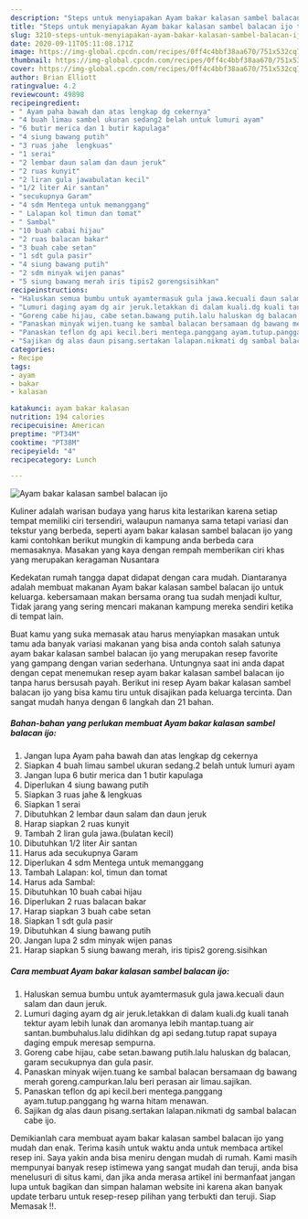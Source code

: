 ```yaml
---
description: "Steps untuk menyiapakan Ayam bakar kalasan sambel balacan ijo teraktual"
title: "Steps untuk menyiapakan Ayam bakar kalasan sambel balacan ijo teraktual"
slug: 3210-steps-untuk-menyiapakan-ayam-bakar-kalasan-sambel-balacan-ijo-teraktual
date: 2020-09-11T05:11:08.171Z
image: https://img-global.cpcdn.com/recipes/0ff4c4bbf38aa670/751x532cq70/ayam-bakar-kalasan-sambel-balacan-ijo-foto-resep-utama.jpg
thumbnail: https://img-global.cpcdn.com/recipes/0ff4c4bbf38aa670/751x532cq70/ayam-bakar-kalasan-sambel-balacan-ijo-foto-resep-utama.jpg
cover: https://img-global.cpcdn.com/recipes/0ff4c4bbf38aa670/751x532cq70/ayam-bakar-kalasan-sambel-balacan-ijo-foto-resep-utama.jpg
author: Brian Elliott
ratingvalue: 4.2
reviewcount: 49898
recipeingredient:
- " Ayam paha bawah dan atas lengkap dg cekernya"
- "4 buah limau sambel ukuran sedang2 belah untuk lumuri ayam"
- "6 butir merica dan 1 butir kapulaga"
- "4 siung bawang putih"
- "3 ruas jahe  lengkuas"
- "1 serai"
- "2 lembar daun salam dan daun jeruk"
- "2 ruas kunyit"
- "2 liran gula jawabulatan kecil"
- "1/2 liter Air santan"
- "secukupnya Garam"
- "4 sdm Mentega untuk memanggang"
- " Lalapan kol timun dan tomat"
- " Sambal"
- "10 buah cabai hijau"
- "2 ruas balacan bakar"
- "3 buah cabe setan"
- "1 sdt gula pasir"
- "4 siung bawang putih"
- "2 sdm minyak wijen panas"
- "5 siung bawang merah iris tipis2 gorengsisihkan"
recipeinstructions:
- "Haluskan semua bumbu untuk ayamtermasuk gula jawa.kecuali daun salam dan daun jeruk."
- "Lumuri daging ayam dg air jeruk.letakkan di dalam kuali.dg kuali tanah tektur ayam lebih lunak dan aromanya lebih mantap.tuang air santan.bumbuhalus.lalu didihkan dg api sedang.tutup rapat supaya daging empuk meresap sempurna."
- "Goreng cabe hijau, cabe setan.bawang putih.lalu haluskan dg balacan, garam secukupnya dan gula pasir."
- "Panaskan minyak wijen.tuang ke sambal balacan bersamaan dg bawang merah goreng.campurkan.lalu beri perasan air limau.sajikan."
- "Panaskan teflon dg api kecil.beri mentega.panggang ayam.tutup.panggang hg warna hitam menawan."
- "Sajikan dg alas daun pisang.sertakan lalapan.nikmati dg sambal balacan cabe ijo."
categories:
- Recipe
tags:
- ayam
- bakar
- kalasan

katakunci: ayam bakar kalasan 
nutrition: 194 calories
recipecuisine: American
preptime: "PT34M"
cooktime: "PT38M"
recipeyield: "4"
recipecategory: Lunch

---
```



![Ayam bakar kalasan sambel balacan ijo](https://img-global.cpcdn.com/recipes/0ff4c4bbf38aa670/751x532cq70/ayam-bakar-kalasan-sambel-balacan-ijo-foto-resep-utama.jpg)

Kuliner adalah warisan budaya yang harus kita lestarikan karena setiap tempat memiliki ciri tersendiri, walaupun namanya sama tetapi variasi dan tekstur yang berbeda, seperti ayam bakar kalasan sambel balacan ijo yang kami contohkan berikut mungkin di kampung anda berbeda cara memasaknya. Masakan yang kaya dengan rempah memberikan ciri khas yang merupakan keragaman Nusantara



Kedekatan rumah tangga dapat didapat dengan cara mudah. Diantaranya adalah membuat makanan Ayam bakar kalasan sambel balacan ijo untuk keluarga. kebersamaan makan bersama orang tua sudah menjadi kultur, Tidak jarang yang sering mencari makanan kampung mereka sendiri ketika di tempat lain.

Buat kamu yang suka memasak atau harus menyiapkan masakan untuk tamu ada banyak variasi makanan yang bisa anda contoh salah satunya ayam bakar kalasan sambel balacan ijo yang merupakan resep favorite yang gampang dengan varian sederhana. Untungnya saat ini anda dapat dengan cepat menemukan resep ayam bakar kalasan sambel balacan ijo tanpa harus bersusah payah.
Berikut ini resep Ayam bakar kalasan sambel balacan ijo yang bisa kamu tiru untuk disajikan pada keluarga tercinta. Dan sangat mudah hanya dengan 6 langkah dan 21 bahan.


<!--inarticleads1-->

##### Bahan-bahan yang perlukan membuat Ayam bakar kalasan sambel balacan ijo:

1. Jangan lupa  Ayam paha bawah dan atas lengkap dg cekernya
1. Siapkan 4 buah limau sambel ukuran sedang.2 belah untuk lumuri ayam
1. Jangan lupa 6 butir merica dan 1 butir kapulaga
1. Diperlukan 4 siung bawang putih
1. Siapkan 3 ruas jahe &amp; lengkuas
1. Siapkan 1 serai
1. Dibutuhkan 2 lembar daun salam dan daun jeruk
1. Harap siapkan 2 ruas kunyit
1. Tambah 2 liran gula jawa.(bulatan kecil)
1. Dibutuhkan 1/2 liter Air santan
1. Harus ada secukupnya Garam
1. Diperlukan 4 sdm Mentega untuk memanggang
1. Tambah  Lalapan: kol, timun dan tomat
1. Harus ada  Sambal:
1. Dibutuhkan 10 buah cabai hijau
1. Diperlukan 2 ruas balacan bakar
1. Harap siapkan 3 buah cabe setan
1. Siapkan 1 sdt gula pasir
1. Dibutuhkan 4 siung bawang putih
1. Jangan lupa 2 sdm minyak wijen panas
1. Harap siapkan 5 siung bawang merah, iris tipis2 goreng.sisihkan




<!--inarticleads2-->

##### Cara membuat  Ayam bakar kalasan sambel balacan ijo:

1. Haluskan semua bumbu untuk ayamtermasuk gula jawa.kecuali daun salam dan daun jeruk.
1. Lumuri daging ayam dg air jeruk.letakkan di dalam kuali.dg kuali tanah tektur ayam lebih lunak dan aromanya lebih mantap.tuang air santan.bumbuhalus.lalu didihkan dg api sedang.tutup rapat supaya daging empuk meresap sempurna.
1. Goreng cabe hijau, cabe setan.bawang putih.lalu haluskan dg balacan, garam secukupnya dan gula pasir.
1. Panaskan minyak wijen.tuang ke sambal balacan bersamaan dg bawang merah goreng.campurkan.lalu beri perasan air limau.sajikan.
1. Panaskan teflon dg api kecil.beri mentega.panggang ayam.tutup.panggang hg warna hitam menawan.
1. Sajikan dg alas daun pisang.sertakan lalapan.nikmati dg sambal balacan cabe ijo.




Demikianlah cara membuat ayam bakar kalasan sambel balacan ijo yang mudah dan enak. Terima kasih untuk waktu anda untuk membaca artikel resep ini. Saya yakin anda bisa meniru dengan mudah di rumah. Kami masih mempunyai banyak resep istimewa yang sangat mudah dan teruji, anda bisa menelusuri di situs kami, dan jika anda merasa artikel ini bermanfaat jangan lupa untuk bagikan dan simpan halaman website ini karena akan banyak update terbaru untuk resep-resep pilihan yang terbukti dan teruji. Siap Memasak !!. 
